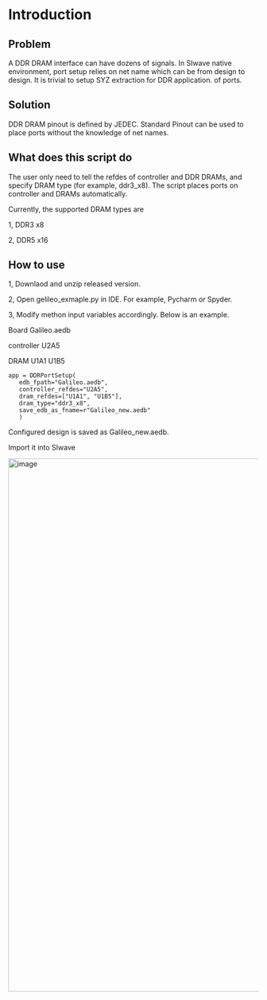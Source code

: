 # Introduction
## Problem
A DDR DRAM interface can have dozens of signals. In SIwave native environment, port setup relies on net name which can 
be from design to design. It is trivial to setup SYZ extraction for DDR application. 
of ports. 
## Solution
DDR DRAM pinout is defined by JEDEC. Standard Pinout can be used to place ports without the knowledge of net names.
## What does this script do
The user only need to tell the refdes of controller and DDR DRAMs, and specify DRAM type (for example, ddr3_x8). The
script places ports on controller and DRAMs automatically.

Currently, the supported DRAM types are

1, DDR3 x8

2, DDR5 x16
## How to use
1, Downlaod and unzip released version.

2, Open gelileo_exmaple.py in IDE. For example, Pycharm or Spyder.

3, Modify methon input variables accordingly. Below is an example.

Board Galileo.aedb

controller U2A5

DRAM U1A1 U1B5
```
app = DDRPortSetup(
   edb_fpath="Galileo.aedb",
   controller_refdes="U2A5",
   dram_refdes=["U1A1", "U1B5"],
   dram_type="ddr3_x8",
   save_edb_as_fname=r"Galileo_new.aedb"
   )
```
Configured design is saved as Galileo_new.aedb.

Import it into SIwave

<img width="1072" alt="image" src="https://user-images.githubusercontent.com/27995305/180188430-b28e30e8-fbb1-4cce-831e-97e30c8e4d4f.png">

